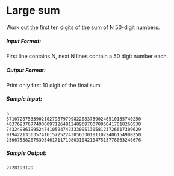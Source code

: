 Large sum
======

Work out the first ten digits of the sum of N 50-digit numbers.

##### Input Format:
First line contains N, next N lines contain a 50 digit number each.

##### Output Format:
Print only first 10 digit of the final sum

##### Sample Input:
```
5
37107287533902102798797998220837590246510135740250
46376937677490009712648124896970078050417018260538
74324986199524741059474233309513058123726617309629
91942213363574161572522430563301811072406154908250
23067588207539346171171980310421047513778063246676
```

##### Sample Output:
```
2728190129
```

